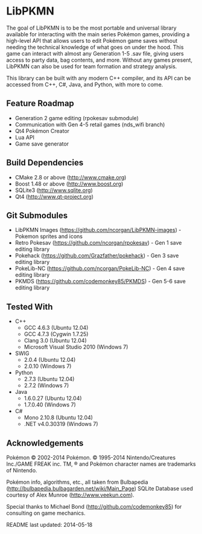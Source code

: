 LibPKMN
===================================

The goal of LibPKMN is to be the most portable and universal library available for interacting with the main series Pokémon games, providing a high-level API that allows users to edit Pokémon game saves without needing the technical knowledge of what goes on under the hood. This game can interact with almost any Generation 1-5 .sav file, giving users access to party data, bag contents, and more. Without any games present, LibPKMN can also be used for team formation and strategy analysis.

This library can be built with any modern C++ compiler, and its API can be accessed from C++, C#, Java, and Python, with more to come.

## Feature Roadmap

 * Generation 2 game editing (rpokesav submodule)
 * Communication with Gen 4-5 retail games (nds_wifi branch)
 * Qt4 Pokémon Creator
 * Lua API
 * Game save generator

## Build Dependencies

 * CMake 2.8 or above (http://www.cmake.org)
 * Boost 1.48 or above (http://www.boost.org)
 * SQLite3 (http://www.sqlite.org)
 * Qt4 (http://www.qt-project.org)

## Git Submodules

 * LibPKMN Images (https://github.com/ncorgan/LibPKMN-images) - Pokemon sprites and icons
 * Retro Pokesav (https://github.com/ncorgan/rpokesav) - Gen 1 save editing library
 * Pokehack (https://github.com/Grazfather/pokehack) - Gen 3 save editing library
 * PokeLib-NC (https://github.com/ncorgan/PokeLib-NC) - Gen 4 save editing library
 * PKMDS (https://github.com/codemonkey85/PKMDS) - Gen 5-6 save editing library

## Tested With

 * C++
    * GCC 4.6.3 (Ubuntu 12.04)
    * GCC 4.7.3 (Cygwin 1.7.25)
    * Clang 3.0 (Ubuntu 12.04)
    * Microsoft Visual Studio 2010 (Windows 7)
 * SWIG
    * 2.0.4 (Ubuntu 12.04)
    * 2.0.10 (Windows 7)
 * Python 
    * 2.7.3 (Ubuntu 12.04)
    * 2.7.2 (Windows 7)
 * Java
    * 1.6.0.27 (Ubuntu 12.04)
    * 1.7.0.40 (Windows 7)
 * C#
    * Mono 2.10.8 (Ubuntu 12.04)
    * .NET v4.0.30319 (Windows 7)

## Acknowledgements

Pokémon © 2002-2014 Pokémon. © 1995-2014 Nintendo/Creatures Inc./GAME FREAK inc. TM, ® and Pokémon character names are trademarks of Nintendo. 

Pokémon info, algorithms, etc., all taken from Bulbapedia (http://bulbapedia.bulbagarden.net/wiki/Main_Page)
SQLite Database used courtesy of Alex Munroe (http://www.veekun.com).

Special thanks to Michael Bond (http://github.com/codemonkey85) for consulting on game mechanics.
 
README last updated: 2014-05-18
